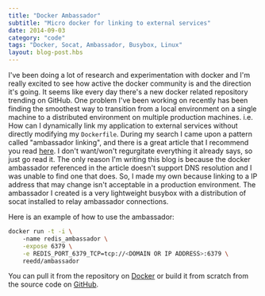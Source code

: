 ```yaml
---
title: "Docker Ambassador"
subtitle: "Micro docker for linking to external services"
date: 2014-09-03
category: "code"
tags: "Docker, Socat, Ambassador, Busybox, Linux"
layout: blog-post.hbs
---
```


I've been doing a lot of research and experimentation with docker and I'm really excited to see how active the docker community is and the direction it's going. It seems like every day there's a new docker related repository trending on GitHub. One problem I've been working on recently has been finding the smoothest way to transition from a local environment on a single machine to a distributed environment on multiple production machines. i.e. How can I dynamically link my application to external services without directly modifying my `Dockerfile`. During my search I came upon a pattern called "ambassador linking", and there is a great article that I recommend you read [here](https://docs.docker.com/articles/ambassador_pattern_linking/). I don't want/won't regurgitate everything it already says, so just go read it. The only reason I'm writing this blog is because the docker ambassador referenced in the article doesn't support DNS resolution and I was unable to find one that does. So, I made my own because linking to a IP address that may change isn't acceptable in a production environment. The ambassador I created is a very lightweight busybox with a distribution of socat installed to relay ambassador connections.

Here is an example of how to use the ambassador:

```bash
docker run -t -i \  
	-name redis_ambassador \
	-expose 6379 \
	-e REDIS_PORT_6379_TCP=tcp://<DOMAIN OR IP ADDRESS>:6379 \
	reedd/ambassador
```

You can pull it from the repository on [Docker](https://registry.hub.docker.com/u/reedd/ambassador/) or build it from scratch from the source code on [GitHub](https://github.com/ReedD/docker-ambassador).
